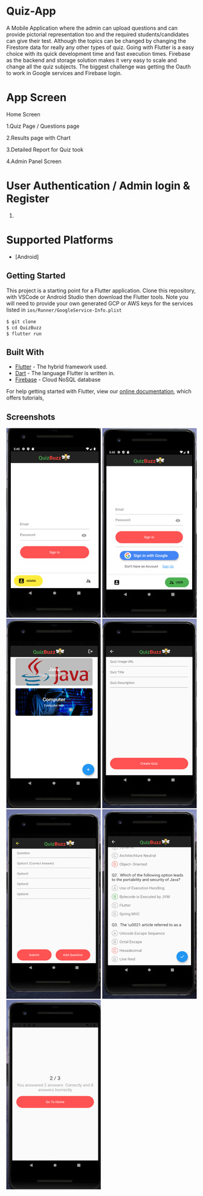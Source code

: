 # Quiz-App

A Mobile Application where the admin can upload questions and can provide pictorial representation too and the required students/candidates can give their test.
Although the topics can be changed by changing the Firestore data for really any other types of quiz.
Going with Flutter is a easy choice with its quick development time and fast execution times.
Firebase as the backend and storage solution makes it very easy to scale and change all the quiz subjects.
The biggest challenge was getting the Oauth to work in Google services and Firebase login.

# App Screen

Home Screen



1.Quiz Page / Questions page

2.Results page with Chart

3.Detailed Report for Quiz took

4.Admin Panel Screen

# User Authentication / Admin login & Register
1. 


# Supported Platforms

* [Android]



## Getting Started

This project is a starting point for a Flutter application.
Clone this repository, with VSCode or Android Studio then download the Flutter tools. Note you will need to provide your own generated GCP or AWS keys for the services listed in `ios/Runner/GoogleService-Info.plist`
```aidl
$ git clone
$ cd QuizBuzz
$ flutter run
```

## Built With
* [Flutter](https://flutter.dev/) - The hybrid framework used.
* [Dart](https://dart.dev/) - The language Flutter is written in.
* [Firebase](https://firebase.google.com) - Cloud NoSQL database






For help getting started with Flutter, view our
[online documentation](https://flutter.dev/docs), which offers tutorials,

## Screenshots
<img src="AssetImages/AdminLogin.png" width="250" height= "500">     <img src="AssetImages/UserLogin.png" width="250" height= "500">     <img src="AssetImages/HomePage.png"  width="250" height= "500">     <img src="AssetImages/QuestionAdd.png"  width="250" height= "500">  <img src="AssetImages/QuestionAdd2.png"  width="250" height= "500">   <img src="AssetImages/QuestionPage.png"  width="250" height= "500">     <img src="AssetImages/ResultPage.png" width="250" height= "500">             